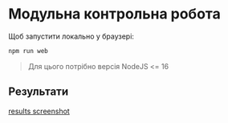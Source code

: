 # Модульна контрольна робота

Щоб запустити локально у браузері:

```sh
npm run web
```

> Для цього потрібно версія NodeJS <= 16

## Результати

[results screenshot](./docs/result.png)
